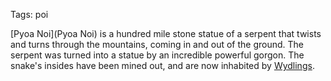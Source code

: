 Tags: poi

[Pyoa Noi](Pyoa Noi) is a hundred mile stone statue of a serpent that twists and turns through the mountains, coming in and out of the ground. The serpent was turned into a statue by an incredible powerful gorgon. The snake's insides have been mined out, and are now inhabited by [Wydlings](Wydlings).